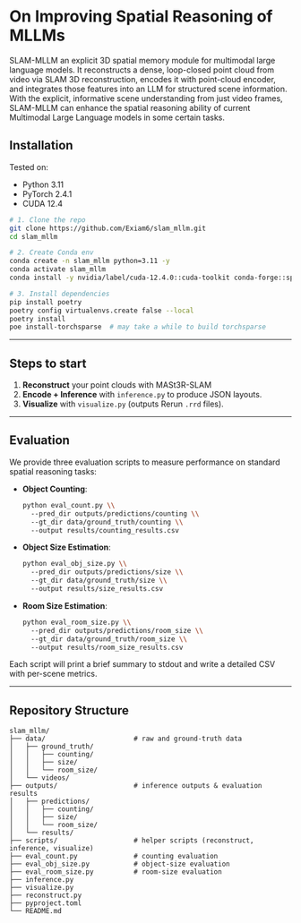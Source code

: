 # On Improving Spatial Reasoning of MLLMs


SLAM-MLLM an explicit 3D spatial memory module for multimodal large language models. It reconstructs a dense, loop-closed point cloud from video via SLAM 3D reconstruction, encodes it with point-cloud encoder, and integrates those features into an LLM for structured scene information. With the explicit, informative scene understanding from just video frames, SLAM-MLLM can enhance the spatial reasoning ability of current Multimodal Large Language models in some certain tasks.


## Installation

Tested on:

- Python 3.11  
- PyTorch 2.4.1  
- CUDA 12.4  

```bash
# 1. Clone the repo
git clone https://github.com/Exiam6/slam_mllm.git
cd slam_mllm

# 2. Create Conda env
conda create -n slam_mllm python=3.11 -y
conda activate slam_mllm
conda install -y nvidia/label/cuda-12.4.0::cuda-toolkit conda-forge::sparsehash

# 3. Install dependencies
pip install poetry
poetry config virtualenvs.create false --local
poetry install
poe install-torchsparse  # may take a while to build torchsparse
```

---

## Steps to start

1. **Reconstruct** your point clouds with MASt3R-SLAM 
2. **Encode + Inference** with `inference.py` to produce JSON layouts.  
3. **Visualize** with `visualize.py` (outputs Rerun `.rrd` files).  

---

## Evaluation

We provide three evaluation scripts to measure performance on standard spatial reasoning tasks:

- **Object Counting**:  
  ```bash
  python eval_count.py \\
    --pred_dir outputs/predictions/counting \\
    --gt_dir data/ground_truth/counting \\
    --output results/counting_results.csv
  ```

- **Object Size Estimation**:  
  ```bash
  python eval_obj_size.py \\
    --pred_dir outputs/predictions/size \\
    --gt_dir data/ground_truth/size \\
    --output results/size_results.csv
  ```

- **Room Size Estimation**:  
  ```bash
  python eval_room_size.py \\
    --pred_dir outputs/predictions/room_size \\
    --gt_dir data/ground_truth/room_size \\
    --output results/room_size_results.csv
  ```

Each script will print a brief summary to stdout and write a detailed CSV with per-scene metrics.

---

## Repository Structure

```
slam_mllm/
├── data/                      # raw and ground-truth data
│   ├── ground_truth/
│   │   ├── counting/
│   │   ├── size/
│   │   └── room_size/
│   └── videos/
├── outputs/                   # inference outputs & evaluation results
│   ├── predictions/
│   │   ├── counting/
│   │   ├── size/
│   │   └── room_size/
│   └── results/
├── scripts/                   # helper scripts (reconstruct, inference, visualize)
├── eval_count.py              # counting evaluation
├── eval_obj_size.py           # object-size evaluation
├── eval_room_size.py          # room-size evaluation
├── inference.py
├── visualize.py
├── reconstruct.py
├── pyproject.toml
└── README.md
```
